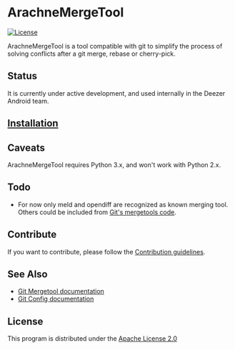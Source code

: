 # ArachneMergeTool

[![License](https://img.shields.io/badge/License-Apache%202.0-blue.svg)](https://opensource.org/licenses/Apache-2.0)

ArachneMergeTool is a tool compatible with git to simplify the process of solving conflicts after a git merge, rebase or cherry-pick.

## Status

It is currently under active development, and used internally in the Deezer Android team.

## [Installation](https://github.com/xgouchet/ArachneMergeTool/wiki/Installation)

## Caveats

ArachneMergeTool requires Python 3.x, and won't work with Python 2.x.

## Todo

 - For now only meld and opendiff are recognized as known merging tool. Others could be included from [Git's mergetools code](https://github.com/git/git/tree/master/mergetools).

## Contribute

If you want to contribute, please follow the [Contribution guidelines](https://github.com/xgouchet/ArachneMergeTool/wiki/Contribute).

## See Also

 - [Git Mergetool documentation](https://git-scm.com/docs/git-mergetool)
 - [Git Config documentation](https://git-scm.com/docs/git-config)

## License

This program is distributed under the [Apache License 2.0](https://opensource.org/licenses/Apache-2.0)

